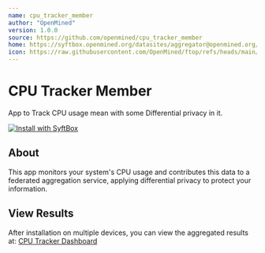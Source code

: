 ```yaml
---
name: cpu_tracker_member
author: "OpenMined"
version: 1.0.0
source: https://github.com/openmined/cpu_tracker_member
home: https://syftbox.openmined.org/datasites/aggregator@openmined.org/cpu_tracker.html
icon: https://raw.githubusercontent.com/OpenMined/ftop/refs/heads/main/icon.png
---
```


# CPU Tracker Member
App to Track CPU usage mean with some Differential privacy in it.

[![Install with SyftBox](https://img.shields.io/badge/Install%20with-SyftBox-blue?style=for-the-badge&logo=data:image/png;base64,iVBORw0KGgoAAAANSUhEUgAAABAAAAAQCAYAAAAf8/9hAAAACXBIWXMAAAsTAAALEwEAmpwYAAAAAXNSR0IArs4c6QAAAARnQU1BAACxjwv8YQUAAADTSURBVHgBrVLBDYMwDLRDJ2AG2IAyQjdgg3YDGIFu0BHoBnQDmKAjdATcWbEihCSA+tKT4sTn2I4TGWOUc+4GYIcrbn7JWnvHCJSUshJC3LTPWkKrbYR6EKkC0zQZKSVexRxEogTv/ehDSBcW0ogSQA9t/hsG/raIHq+QyS4JyNNPWFGCS4zTOI5L5mgljPNWQs4TvMbYaCHPQopfbSUcPaEUEmvCvBfH0FTlzBqpUxoopTK4LRby6kuMW6WU6vcR+qJnrbUPz/Md3PuMvlCN0WcTZiS8AZcXxhY8Y0v/AAAAAElFTkSuQmCC)](https://openmined.github.io/cpu_tracker_member/install.html)

## About

This app monitors your system's CPU usage and contributes this data to a federated aggregation service, applying differential privacy to protect your information.

## View Results

After installation on multiple devices, you can view the aggregated results at:
[CPU Tracker Dashboard](https://syftbox.openmined.org/datasites/aggregator@openmined.org/cpu_tracker.html)
